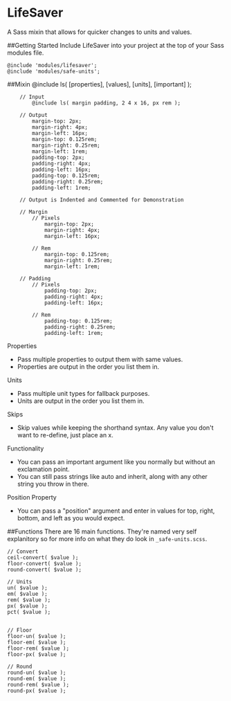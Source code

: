 LifeSaver
=========

A Sass mixin that allows for quicker changes to units and values.


##Getting Started
Include LifeSaver into your project at the top of your Sass modules file.

	@include 'modules/lifesaver';
	@include 'modules/safe-units';


##Mixin
		@include ls( [properties], [values], [units], [important] );

		// Input
			@include ls( margin padding, 2 4 x 16, px rem );

		// Output
			margin-top: 2px;
			margin-right: 4px;
			margin-left: 16px;
			margin-top: 0.125rem;
			margin-right: 0.25rem;
			margin-left: 1rem;
			padding-top: 2px;
			padding-right: 4px;
			padding-left: 16px;
			padding-top: 0.125rem;
			padding-right: 0.25rem;
			padding-left: 1rem;

		// Output is Indented and Commented for Demonstration

		// Margin
			// Pixels
				margin-top: 2px;
				margin-right: 4px;
				margin-left: 16px;

			// Rem
				margin-top: 0.125rem;
				margin-right: 0.25rem;
				margin-left: 1rem;

		// Padding
			// Pixels
				padding-top: 2px;
				padding-right: 4px;
				padding-left: 16px;

			// Rem
				padding-top: 0.125rem;
				padding-right: 0.25rem;
				padding-left: 1rem;


Properties
+ Pass multiple properties to output them with same values.
+ Properties are output in the order you list them in.

Units
+ Pass multiple unit types for fallback purposes.
+ Units are output in the order you list them in.

Skips
+ Skip values while keeping the shorthand syntax. Any value you don't want to re-define, just place an x.

Functionality
+ You can pass an important argument like you normally but without an exclamation point.
+ You can still pass strings like auto and inherit, along with any other string you throw in there.

Position Property
+ You can pass a "position" argument and enter in values for top, right, bottom, and left as you would expect.


##Functions
There are 16 main functions. They're named very self explanitory so for more info on what they do look in `_safe-units.scss`.

	// Convert
	ceil-convert( $value );
	floor-convert( $value );
	round-convert( $value );

	// Units
	un( $value );
	em( $value );
	rem( $value );
	px( $value );
	pct( $value );


	// Floor
	floor-un( $value );
	floor-em( $value );
	floor-rem( $value );
	floor-px( $value );

	// Round
	round-un( $value );
	round-em( $value );
	round-rem( $value );
	round-px( $value );
